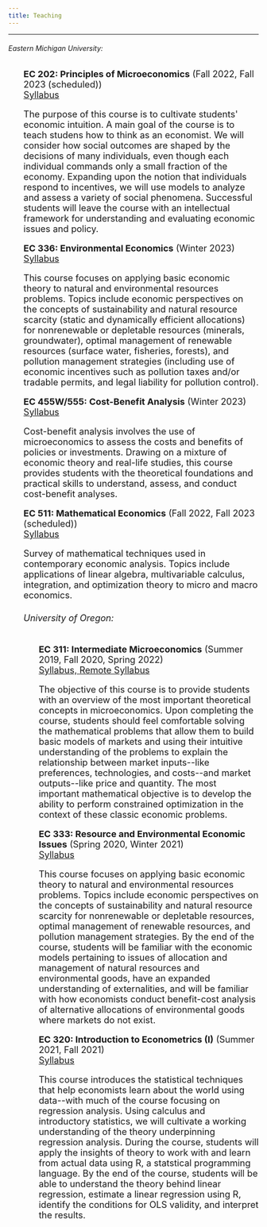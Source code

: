 ```yaml
---
title: Teaching
---
```

<html>
<head>
<meta name="viewport" content="width=device-width, initial-scale=1">
<script src="https://kit.fontawesome.com/4ddc2e813a.js" crossorigin="anonymous"></script>
<style>
#menu li{
  list-style-type: none;
}
	
img {
  border-radius: 50%;
}
</style>
</head>
<body>
	<hr>
<!--<font size="4"><p>At the University of Oregon, I have taught seven undergraduate courses as an instructor of record--in econometrics, intermediate microeconomic theory, and environmental and natural resource economics. These were large courses that also involved managing teaching assistants. I have also been a teaching assistant for six econometrics courses, including the first-year PhD econometrics course. I received the 2021 Department of Economics Graduate Teaching Award. Below, you can find summaries of the courses I have taught, along with syllabi, other course materials, and examples of student feedback. Note that the University of Oregon transitioned away from quantitative teaching evaluations in Fall 2019, so most of my feedback is qualitative. <br>
For a complete report of all of my course evaluations and student comments, please <a href="/resources/course_evals_summary.pdf">click here.</a>	
</p></font>

<iframe height="400" width="100%" frameborder="no" src="https://jenniputz.shinyapps.io/course_evals/"> </iframe> -->
 <h6>Eastern Michigan University: </h6>
	<font size="4"><ul id="menu">
	<li><b>EC 202: Principles of Microeconomics</b> (Fall 2022, Fall 2023 (scheduled)) <br>
		<a href="/EC202_Syllabus.pdf">Syllabus</a></li>
		<p> The purpose of this course is to cultivate students' economic intuition. A main goal of the course is to teach studens how to think as an economist. We will consider how social outcomes are shaped by the decisions of many individuals, even though each individual commands only a small fraction of the economy. Expanding upon the notion that individuals respond to incentives, we will use models to analyze and assess a variety of social phenomena. Successful students will leave the course with an intellectual framework for understanding and evaluating economic issues and policy.</p>
	<li><b>EC 336: Environmental Economics</b> (Winter 2023) <br>	
		<a href="/EC336_Syllabus.pdf">Syllabus</a></li>
		<p> This course focuses on applying basic economic theory to natural and environmental resources problems. Topics include economic perspectives on the concepts of sustainability and natural resource scarcity (static and dynamically efficient allocations) for nonrenewable or depletable resources (minerals, groundwater), optimal management of renewable resources (surface water, fisheries, forests), and pollution management strategies (including use of economic incentives such as pollution taxes and/or tradable permits, and legal liability for pollution control). </p>
	<li><b>EC 455W/555: Cost-Benefit Analysis</b> (Winter 2023) <br>
		<a href="/EC455W_Syllabus.pdf">Syllabus</a></li>
		<p>Cost-benefit analysis involves the use of microeconomics to assess the costs and benefits of policies or investments. Drawing on a mixture of economic theory and real-life studies, this course provides students with the theoretical foundations and practical skills to understand, assess, and conduct cost-benefit analyses. </p>
	<li><b>EC 511: Mathematical Economics</b> (Fall 2022, Fall 2023 (scheduled)) <br>
		<a href="/EC511_Syllabus.pdf">Syllabus</a></li>
		<p> Survey of mathematical techniques used in contemporary economic analysis. Topics include applications of linear algebra, multivariable calculus, integration, and optimization theory to micro and macro economics. </p>
  
<h6>University of Oregon: </h6>
    <font size="4"><ul id="menu">
	    <li> <b>EC 311: Intermediate Microeconomics</b> (Summer 2019, Fall 2020, Spring 2022) <br>
	    <a href="/EC311Syllabus.pdf">Syllabus, </a><a href="/EC311_F20_Syllabus.pdf">  Remote Syllabus</a></li>
	    <p> The objective of this course is to provide students with an overview of the most important theoretical concepts in microeconomics. Upon completing the course, students should feel comfortable solving the mathematical problems that allow them to build basic models of markets and using their
intuitive understanding of the problems to explain the relationship between market inputs--like preferences, technologies, and costs--and market outputs--like price and quantity. The most important mathematical objective is to develop the ability to perform constrained optimization in the context of these classic economic problems. </p>
	    <li> <b>EC 333: Resource and Environmental Economic Issues</b> (Spring 2020, Winter 2021) <br>
	    <a href="/EC333_Syllabus_1.pdf">Syllabus</a><br></li>
	    <p> This course focuses on applying basic economic theory to natural and environmental resources problems. Topics include economic perspectives on the concepts of sustainability and natural resource scarcity for nonrenewable or depletable resources, optimal management of renewable resources, and pollution management strategies. By the end of the course, students will be familiar with the economic models pertaining to issues of allocation and management of natural resources and environmental goods, have an expanded understanding of externalities, and will be familiar with how economists conduct benefit-cost analysis of alternative allocations of environmental goods where markets do not exist. </p>
	    <li> <b>EC 320: Introduction to Econometrics (I)</b> (Summer 2021, Fall 2021) <br>
	    <a href="/EC320_Syllabus_Summer21.pdf">Syllabus</a><br></li>
	    <p> This course introduces the statistical techniques that help economists learn about the world using data--with much of the course focusing on regression analysis. Using calculus and introductory statistics, we will cultivate a working understanding of the theory underpinning regression analysis. During the course, students will apply the insights of theory to work with and learn from actual data using R, a statstical programming language. By the end of the course, students will be able to understand the theory behind linear regression, estimate a linear regression using R, identify the conditions for OLS validity, and interpret the results.	 </p>  
    </ul></font>
 <!--   <h6> As a lab instructor: </h6>  
    <font size="4"><ul id="menu">
    <li> EC 320: Introduction to Econometrics (I) (Fall 2018, Winter 2019)</li>
    <li> EC 421: Introduction to Econometrics (II) (Spring 2019, Fall 2019, Winter 2020) <br>
    <a href="https://jenniputz.com/EC421_W20_Lab/">Lab Notes</a></li>
    <li> EC 425/525: Econometrics (First year PhD course) (Spring 2019)</li>
    </ul></font> -->
 
<!-- <h6>Selected Student Feedback: </h6>
<font size="4"><ul>
    <li> It was an awesome class, I hope Prof. Putz continues to teach economics at the UO, her future students will be very lucky when they have her as an instructor. - EC 333</li>
    <li>I have absolutely loved this course . The material was interesting and the instructor was knowledgeable about all of it. I was never bored during lectures and they were designed to keep my attention. Thank you for being an awesome instructor and being so accommodating. - EC 333</li>
    <li>The way that Jenni presents and explains the material works very well for me and my perception is that it works well for the others in the class as well. Honestly, concepts that didn’t quite click in EC201, clicked perfectly when we reviewed them on day one of EC311... She keeps us engaged; encourages participation; is prompt when replying to questions via email; is available and flexible with office hours; pauses during lecture to provide alternate explanations to problems when needed; and, because she is writing things out as she explains them, is ensuring that we are really taking in the material covered. It is clear that she takes the time to prepare for class and knows the material she is presenting backwards and sideways. - EC 311</li>
 <li>She is extremely knowledgable about what is talking about and makes concepts that are harder to grasp easier to understand. She is extremely patient and able to word explanations in multiple different ways in order for each and every student to understand. Ms. Putz is extremely approachable and creates an awesome learning environment. - EC 421 Lab</li>
</ul></font> -->

</body>
</html>
